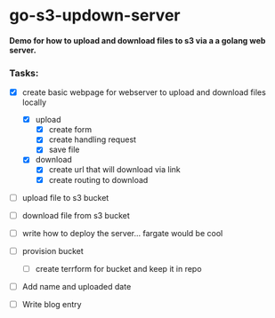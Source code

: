 # go-s3-updown-server

#### Demo for how to upload and download files to s3 via a a golang web server.

### Tasks:

- [x] create basic webpage for webserver to upload and download files locally
  - [x] upload
    - [x] create form
    - [x] create handling request
	- [x] save file
  - [x] download
    - [x] create url that will download via link
    - [x] create routing to download
- [ ] upload file to s3 bucket
- [ ] download file from s3 bucket
- [ ] write how to deploy the server... fargate would be cool
- [ ] provision bucket
   - [ ] create terrform for bucket and keep it in repo
- [ ] Add name and uploaded date
- [ ] Write blog entry

